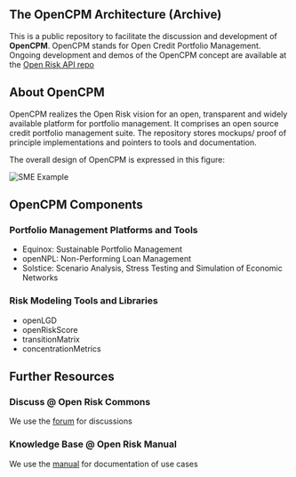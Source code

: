 ## The OpenCPM Architecture (Archive)

This is a public repository to facilitate the discussion and development of **OpenCPM**. OpenCPM stands for Open Credit Portfolio Management. Ongoing development and demos of the OpenCPM concept are available at the [Open Risk API repo](https://github.com/open-risk/Open_Risk_API)


## About OpenCPM
 
OpenCPM realizes the Open Risk vision for an open, transparent and widely available platform for portfolio management. It comprises an open source credit portfolio management suite. The repository stores mockups/ proof of principle implementations and pointers to tools and documentation. 

The overall design of OpenCPM is expressed in this figure:

![SME Example](https://github.com/open-risk/OpenCPM/blob/master/SMELib.png)

## OpenCPM Components

### Portfolio Management Platforms and Tools

* Equinox: Sustainable Portfolio Management 
* openNPL: Non-Performing Loan Management
* Solstice: Scenario Analysis, Stress Testing and Simulation of Economic Networks

### Risk Modeling Tools and Libraries

* openLGD
* openRiskScore
* transitionMatrix
* concentrationMetrics

## Further Resources

### Discuss @ Open Risk Commons 

We use the [forum](https://www.openriskcommons.org/c/opencpm/10) for discussions

### Knowledge Base @ Open Risk Manual

We use the [manual](https://www.openriskmanual.org/wiki/Main_Page) for documentation of use cases

